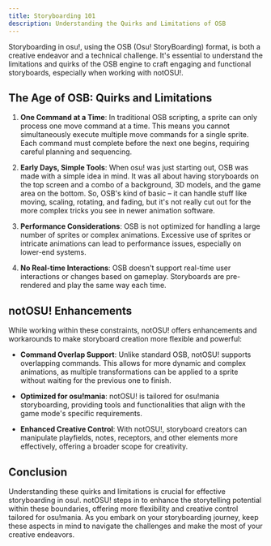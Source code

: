 ```yaml
---
title: Storyboarding 101
description: Understanding the Quirks and Limitations of OSB
---
```


Storyboarding in osu!, using the OSB (Osu! StoryBoarding) format, is both a creative endeavor and a technical challenge. It's essential to understand the limitations and quirks of the OSB engine to craft engaging and functional storyboards, especially when working with notOSU!.

## The Age of OSB: Quirks and Limitations

1. **One Command at a Time**: In traditional OSB scripting, a sprite can only process one move command at a time. This means you cannot simultaneously execute multiple move commands for a single sprite. Each command must complete before the next one begins, requiring careful planning and sequencing.

2. **Early Days, Simple Tools**: When osu! was just starting out, OSB was made with a simple idea in mind. It was all about having storyboards on the top screen and a combo of a background, 3D models, and the game area on the bottom. So, OSB's kind of basic – it can handle stuff like moving, scaling, rotating, and fading, but it's not really cut out for the more complex tricks you see in newer animation software.

3. **Performance Considerations**: OSB is not optimized for handling a large number of sprites or complex animations. Excessive use of sprites or intricate animations can lead to performance issues, especially on lower-end systems.

4. **No Real-time Interactions**: OSB doesn't support real-time user interactions or changes based on gameplay. Storyboards are pre-rendered and play the same way each time.

## notOSU! Enhancements

While working within these constraints, notOSU! offers enhancements and workarounds to make storyboard creation more flexible and powerful:

- **Command Overlap Support**: Unlike standard OSB, notOSU! supports overlapping commands. This allows for more dynamic and complex animations, as multiple transformations can be applied to a sprite without waiting for the previous one to finish.

- **Optimized for osu!mania**: notOSU! is tailored for osu!mania storyboarding, providing tools and functionalities that align with the game mode's specific requirements.

- **Enhanced Creative Control**: With notOSU!, storyboard creators can manipulate playfields, notes, receptors, and other elements more effectively, offering a broader scope for creativity.

## Conclusion

Understanding these quirks and limitations is crucial for effective storyboarding in osu!. notOSU! steps in to enhance the storytelling potential within these boundaries, offering more flexibility and creative control tailored for osu!mania. As you embark on your storyboarding journey, keep these aspects in mind to navigate the challenges and make the most of your creative endeavors.